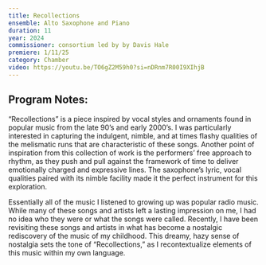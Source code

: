 ```yaml
---
title: Recollections
ensemble: Alto Saxophone and Piano
duration: 11
year: 2024
commissioner: consortium led by by Davis Hale
premiere: 1/11/25
category: Chamber
video: https://youtu.be/TO6gZ2M59h0?si=nDRnm7R00I9XIhjB
---
```


## Program Notes:

“Recollections” is a piece inspired by vocal styles and ornaments found in popular music from the late 90’s and early 2000’s. I was particularly interested in capturing the indulgent, nimble, and at times flashy qualities of the melismatic runs that are characteristic of these songs. Another point of inspiration from this collection of work is the performers’ free approach to rhythm, as they push and pull against the framework of time to deliver emotionally charged and expressive lines. The saxophone’s lyric, vocal qualities paired with its nimble facility made it the perfect instrument for this exploration.

Essentially all of the music I listened to growing up was popular radio music. While many of these songs and artists left a lasting impression on me, I had no idea who they were or what the songs were called. Recently, I have been revisiting these songs and artists in what has become a nostalgic rediscovery of the music of my childhood. This dreamy, hazy sense of nostalgia sets the tone of “Recollections,” as I recontextualize elements of this music within my own language.
